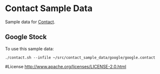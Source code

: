 Contact Sample Data
===================

Sample data for [Contact](https://github.com/metadave/contact).

## Google Stock

To use this sample data:

	./contact.sh --infile ~/src/contact_sample_data/google/google.contact
	

#License
http://www.apache.org/licenses/LICENSE-2.0.html
